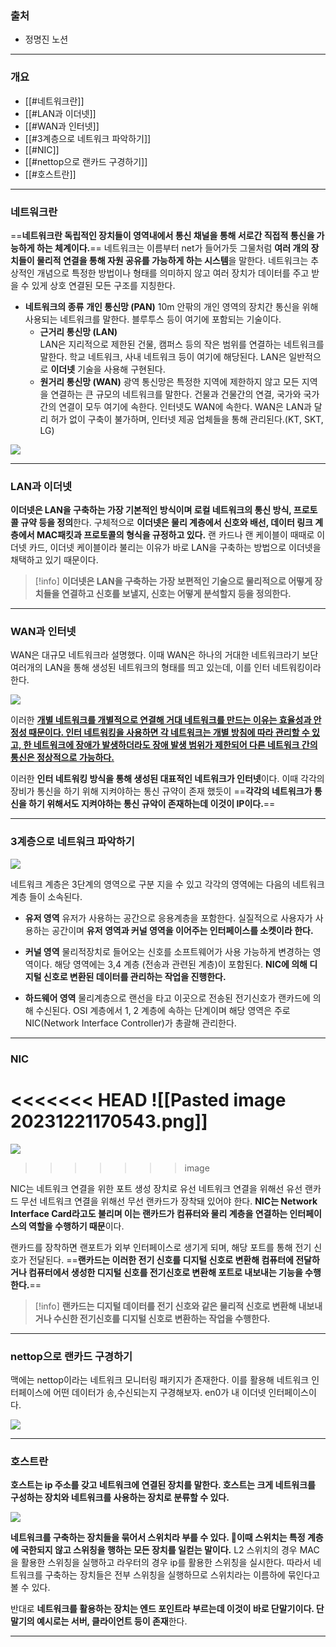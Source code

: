 ### 출처
* 정명진 노션
___
### 개요
* [[#네트워크란]]
* [[#LAN과 이더넷]]
* [[#WAN과 인터넷]]
* [[#3계층으로 네트워크 파악하기]]
* [[#NIC]]
* [[#nettop으로 랜카드 구경하기]]
* [[#호스트란]]
___
### 네트워크란

==**네트워크란 독립적인 장치들이 영역내에서 통신 채널을 통해 서로간 직접적 통신을 가능하게 하는 체계이다.**==
네트워크는 이름부터 net가 들어가듯 그물처럼 **여러 개의 장치들이 물리적 연결을 통해 자원 공유를 가능하게 하는 시스템**을 말한다. 네트워크는 추상적인 개념으로 특정한 방법이나 형태를 의미하지 않고 여러 장치가 데이터를 주고 받을 수 있게 상호 연결된 모든 구조를 지칭한다.

- **네트워크의 종류**
	 **개인 통신망 (PAN)**
        10m 안팎의 개인 영역의 장치간 통신을 위해 사용되는 네트워크를 말한다. 블루투스 등이 여기에 포함되는 기술이다.
    - **근거리 통신망 (LAN)**  
        LAN은 지리적으로 제한된 건물, 캠퍼스 등의 작은 범위를 연결하는 네트워크를 말한다. 학교 네트워크, 사내 네트워크 등이 여기에 해당된다. LAN은 일반적으로 **이더넷** 기술을 사용해 구현된다.
	- **원거리 통신망 (WAN)**
	    광역 통신망은 특정한 지역에 제한하지 않고 모든 지역을 연결하는 큰 규모의 네트워크를 말한다. 건물과 건물간의 연결, 국가와 국가간의 연결이 모두 여기에 속한다. 인터넷도 WAN에 속한다. WAN은 LAN과 달리 허가 없이 구축이 불가하며, 인터넷 제공 업체들을 통해 관리된다.(KT, SKT, LG)

![](https://my-study.s3.ap-northeast-2.amazonaws.com/%EB%84%A4%ED%8A%B8%EC%9B%8C%ED%81%AC%20%EC%B2%AB%20%EA%B1%B8%EC%9D%8C%20/%20Pasted%20image%2020231221165236.png)
___
### LAN과 이더넷

**이더넷은 LAN을 구축하는 가장 기본적인 방식이며 로컬 네트워크의 통신 방식, 프로토콜 규약 등을 정의**한다. 구체적으로 **이더넷은 물리 계층에서 신호와 배선, 데이터 링크 계층에서 MAC패킷과 프로토콜의 형식을 규정하고 있다.** 랜 카드나 랜 케이블이 때때로 이더넷 카드, 이더넷 케이블이라 불리는 이유가 바로 LAN을 구축하는 방법으로 이더넷을 채택하고 있기 때문이다.

> [!info]
> **이더넷은 LAN을 구축하는 가장 보편적인 기술으로 물리적으로 어떻게 장치들을 연결하고 신호를 보낼지, 신호는 어떻게 분석할지 등을 정의한다.**

___
### WAN과 인터넷

WAN은 대규모 네트워크라 설명했다. 이때 WAN은 하나의 거대한 네트워크라기 보단 여러개의 LAN을 통해 생성된 네트워크의 형태를 띄고 있는데, 이를 인터 네트워킹이라 한다.

![](https://my-study.s3.ap-northeast-2.amazonaws.com/%EB%84%A4%ED%8A%B8%EC%9B%8C%ED%81%AC%20%EC%B2%AB%20%EA%B1%B8%EC%9D%8C%20/%20Pasted%20image%2020231221165449.png)

이러한 <b><u>개별 네트워크를 개별적으로 연결해 거대 네트워크를 만드는 이유는 효율성과 안정성 때문이다. 인터 네트워킹을 사용하면 각 네트워크는 개별 방침에 따라 관리할 수 있고, 한 네트워크에 장애가 발생하더라도 장애 발생 범위가 제한되어 다른 네트워크 간의 통신은 정상적으로 가능하다. </u></b>

이러한 **인터 네트워킹 방식을 통해 생성된 대표적인 네트워크가 인터넷**이다. 이때 각각의 장비가 통신을 하기 위해 지켜야하는 통신 규약이 존재 했듯이 ==**각각의 네트워크가 통신을 하기 위해서도 지켜야하는 통신 규악이 존재하는데 이것이 IP이다.**==
___
### 3계층으로 네트워크 파악하기

![](https://my-study.s3.ap-northeast-2.amazonaws.com/%EB%84%A4%ED%8A%B8%EC%9B%8C%ED%81%AC%20%EC%B2%AB%20%EA%B1%B8%EC%9D%8C%20/%20Pasted%20image%2020231221165741.png)

네트워크 계층은 3단계의 영역으로 구분 지을 수 있고 각각의 영역에는 다음의 네트워크 계층 들이 소속된다.

- **유저 영역**
    유저가 사용하는 공간으로 응용계층을 포함한다. 실질적으로 사용자가 사용하는 공간이며 **유저 영역과 커널 영역을 이어주는 인터페이스를 소켓이라 한다.**

- **커널 영역**
     물리적장치로 들어오는 신호를 소프트웨어가 사용 가능하게 변경하는 영역이다. 해당 영역에는 3,4 계층 (전송과 관련된 계층)이 포함된다. **NIC에 의해 디지털 신호로 변환된 데이터를 관리하는 작업을 진행한다.**

- **하드웨어 영역**
    물리계층으로 랜선을 타고 이곳으로 전송된 전기신호가 랜카드에 의해 수신된다. OSI 계층에서 1, 2 계층에 속하는 단계이며 해당 영역은 주로 NIC(Network Interface Controller)가 총괄해 관리한다.
___
### NIC

<<<<<<< HEAD
![[Pasted image 20231221170543.png]]
=======

![](https://my-study.s3.ap-northeast-2.amazonaws.com/%EB%84%A4%ED%8A%B8%EC%9B%8C%ED%81%AC%20%EC%B2%AB%20%EA%B1%B8%EC%9D%8C%20/%20Pasted%20image%2020231221170543.png)
>>>>>>> image

NIC는 네트워크 연결을 위한 포트 생성 장치로 유선 네트워크 연결을 위해선 유선 랜카드 무선 네트워크 연결을 위해선 무선 랜카드가 장착돼 있어야 한다. **NIC는 Network Interface Card라고도 불리며 이는 랜카드가 컴퓨터와 물리 계층을 연결하는 인터페이스의 역할을 수행하기 때문**이다.

랜카드를 장착하면 랜포트가 외부 인터페이스로 생기게 되며, 해당 포트를 통해 전기 신호가 전달된다. ==**랜카드는 이러한 전기 신호를 디지털 신호로 변환해 컴퓨터에 전달하거나 컴퓨터에서 생성한 디지털 신호를 전기신호로 변환해 포트로 내보내는 기능을 수행한다.**==

> [!info]
> **랜카드는 디지털 데이터를 전기 신호와 같은 물리적 신호로 변환해 내보내거나 수신한 전기신호를 디지털 신호로 변환하는 작업을 수행한다.**

___
### nettop으로 랜카드 구경하기

맥에는 nettop이라는 네트워크 모니터링 패키지가 존재한다. 이를 활용해 네트워크 인터페이스에 어떤 데이터가 송,수신되는지 구경해보자. en0가 내 이더넷 인터페이스이다.

![](https://my-study.s3.ap-northeast-2.amazonaws.com/%EB%84%A4%ED%8A%B8%EC%9B%8C%ED%81%AC%20%EC%B2%AB%20%EA%B1%B8%EC%9D%8C%20/%20Pasted%20image%2020231221171002.png)

___
### 호스트란

<span class="red red-bg"><b>호스트는 ip 주소를 갖고 네트워크에 연결된 장치를 말한다. 호스트는 크게 네트워크를 구성하는 장치와 네트워크를 사용하는 장치로 분류할 수 있다.</b></span>

![](https://my-study.s3.ap-northeast-2.amazonaws.com/%EB%84%A4%ED%8A%B8%EC%9B%8C%ED%81%AC%20%EC%B2%AB%20%EA%B1%B8%EC%9D%8C%20/%20Pasted%20image%2020231221163733.png)

**네트워크를 구축하는 장치들을 묶어서 스위치라 부를 수 있다. 이때 스위치는 특정 계층에 국한되지 않고 스위칭을 행하는 모든 장치를 일컫는 말이다.** L2 스위치의 경우 MAC을 활용한 스위칭을 실행하고 라우터의 경우 ip를 활용한 스위칭을 실시한다. 따라서 네트워크를 구축하는 장치들은 전부 스위칭을 실행하므로 스위치라는 이름하에 묶인다고 볼 수 있다.

반대로 **네트워크를 활용하는 장치는 엔드 포인트라 부르는데 이것이 바로 단말기이다. 단말기의 예시로는 서버, 클라이언트 등이 존재**한다.
___
